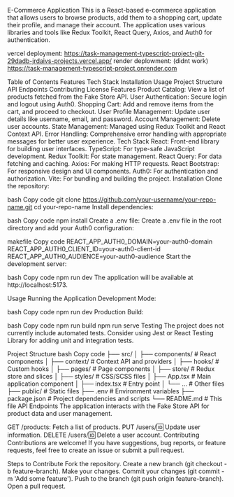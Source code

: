 E-Commerce Application
This is a React-based e-commerce application that allows users to browse products, add them to a shopping cart, update their profile, and manage their account. The application uses various libraries and tools like Redux Toolkit, React Query, Axios, and Auth0 for authentication.

vercel deployment: https://task-management-typescript-project-git-29dadb-jrdaivs-projects.vercel.app/
render deplowment: (didnt work) https://task-management-typescript-project.onrender.com


Table of Contents
Features
Tech Stack
Installation
Usage
Project Structure
API Endpoints
Contributing
License
Features
Product Catalog: View a list of products fetched from the Fake Store API.
User Authentication: Secure login and logout using Auth0.
Shopping Cart: Add and remove items from the cart, and proceed to checkout.
User Profile Management: Update user details like username, email, and password.
Account Management: Delete user accounts.
State Management: Managed using Redux Toolkit and React Context API.
Error Handling: Comprehensive error handling with appropriate messages for better user experience.
Tech Stack
React: Front-end library for building user interfaces.
TypeScript: For type-safe JavaScript development.
Redux Toolkit: For state management.
React Query: For data fetching and caching.
Axios: For making HTTP requests.
React Bootstrap: For responsive design and UI components.
Auth0: For authentication and authorization.
Vite: For bundling and building the project.
Installation
Clone the repository:

bash
Copy code
git clone https://github.com/your-username/your-repo-name.git
cd your-repo-name
Install dependencies:

bash
Copy code
npm install
Create a .env file: Create a .env file in the root directory and add your Auth0 configuration:

makefile
Copy code
REACT_APP_AUTH0_DOMAIN=your-auth0-domain
REACT_APP_AUTH0_CLIENT_ID=your-auth0-client-id
REACT_APP_AUTH0_AUDIENCE=your-auth0-audience
Start the development server:

bash
Copy code
npm run dev
The application will be available at http://localhost:5173.

Usage
Running the Application
Development Mode:

bash
Copy code
npm run dev
Production Build:

bash
Copy code
npm run build
npm run serve
Testing
The project does not currently include automated tests. Consider using Jest or React Testing Library for adding unit and integration tests.

Project Structure
bash
Copy code
├── src/
│   ├── components/      # React components
│   ├── context/         # Context API and providers
│   ├── hooks/           # Custom hooks
│   ├── pages/           # Page components
│   ├── store/           # Redux store and slices
│   ├── styles/          # CSS/SCSS files
│   ├── App.tsx          # Main application component
│   ├── index.tsx        # Entry point
│   └── ...              # Other files
├── public/              # Static files
├── .env                 # Environment variables
├── package.json         # Project dependencies and scripts
└── README.md            # This file
API Endpoints
The application interacts with the Fake Store API for product data and user management.

GET /products: Fetch a list of products.
PUT /users/:id: Update user information.
DELETE /users/:id: Delete a user account.
Contributing
Contributions are welcome! If you have suggestions, bug reports, or feature requests, feel free to create an issue or submit a pull request.

Steps to Contribute
Fork the repository.
Create a new branch (git checkout -b feature-branch).
Make your changes.
Commit your changes (git commit -m 'Add some feature').
Push to the branch (git push origin feature-branch).
Open a pull request.
